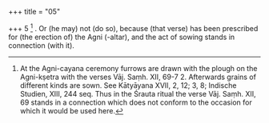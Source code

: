 +++
title = "05"

+++
5 [^3] . Or (he may) not (do so), because (that verse) has been prescribed for (the erection of) the Agni (-altar), and the act of sowing stands in connection (with it).


[^3]:  At the Agni-cayana ceremony furrows are drawn with the plough on the Agni-kṣetra with the verses Vāj. Saṃh. XII, 69-7 2. Afterwards grains of different kinds are sown. See Kātyāyana XVII, 2, 12; 3, 8; Indische Studien, XIII, 244 seq. Thus in the Śrauta ritual the verse Vāj. Saṃh. XII, 69 stands in a connection which does not conform to the occasion for which it would be used here.
